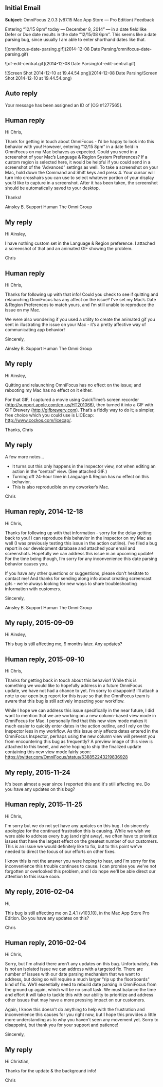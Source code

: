 ## Initial Email

**Subject:** OmniFocus 2.0.3 (v87.15 Mac App Store — Pro Edition) Feedback

Entering “12/15 8pm” today — December 8, 2014” — in a date field like Defer or Due date results in the date “12/15/08 6pm”. This seems like a date parsing bug, since usually I am able to enter shorthand dates like that.

![omnifocus-date-parsing.gif](2014-12-08 Date Parsing/omnifocus-date-parsing.gif)

![of-edit-central.gif](2014-12-08 Date Parsing/of-edit-central.gif)

![Screen Shot 2014-12-10 at 19.44.54.png](2014-12-08 Date Parsing/Screen Shot 2014-12-10 at 19.44.54.png)

## Auto reply

Your message has been assigned an ID of [OG #1277565].

## Human reply

Hi Chris,

Thank for getting in touch about OmniFocus - I’d be happy to look into this behavior with you! However, entering “12/15 8pm” in a date field in OmniFocus on my Mac behaves as expected. Could you send in a screenshot of your Mac’s Language & Region System Preferences? If a custom region is selected here, it would be helpful if you could send in a screenshot of the “Advanced” settings as well. To take a screenshot on your Mac, hold down the Command and Shift keys and press 4. Your cursor will turn into crosshairs you can use to select whatever portion of your display you’d like to capture in a screenshot. After it has been taken, the screenshot should be automatically saved to your desktop.

Thanks!

Ainsley B.
Support Human
The Omni Group

## My reply

Hi Ainsley,

I have nothing custom set in the Language & Region preference. I attached a screenshot of that and an animated GIF showing the problem.

Chris

## Human reply

Hi Chris,

Thanks for following up with that info! Could you check to see if quitting and relaunching OmniFocus has any affect on the issue? I’ve set my Mac’s Date & Region Preferences to match yours, and I’m still unable to reproduce the issue on my Mac.

We were also wondering if you used a utility to create the animated gif you sent in illustrating the issue on your Mac - it’s a pretty affective way of communicating app behavior!

Sincerely,

Ainsley B.
Support Human
The Omni Group

## My reply

Hi Ainsley,

Quitting and relaunching OmniFocus has no effect on the issue; and rebooting my Mac has no effect on it either.

For that GIF, I captured a movie using QuickTime’s screen recorder (http://support.apple.com/en-us/HT201066), then turned it into a GIF with GIF Brewery (http://gifbrewery.com). That’s a fiddly way to do it; a simpler, free choice which you could use is LICEcap: http://www.cockos.com/licecap/.

Thanks,
Chris

## My reply

A few more notes…

- It turns out this only happens in the Inspector view, not when editing an action in the “central” view. (See attached GIF.)
- Turning off 24-hour time in Language & Region has no effect on this behavior.
- This is also reproducible on my coworker’s Mac.

Chris

## Human reply, 2014-12-18

Hi Chris,

Thanks for following up with that information - sorry for the delay getting back to you! I can reproduce this behavior in the Inspector on my Mac as well (I was previously testing this issue in the action outline). I’ve filed a bug report in our development database and attached your email and screenshots. Hopefully we can address this issue in an upcoming update! For the time being though, I’m sorry for any inconvenience this date parsing behavior causes you.

If you have any other questions or suggestions, please don't hesitate to contact me! And thanks for sending along info about creating screencast gifs - we’re always looking for new ways to share troubleshooting information with customers.

Sincerely,

Ainsley B.
Support Human
The Omni Group

## My reply, 2015-09-09

Hi Ainsley,

This bug is still affecting me, 9 months later. Any updates?

## Human reply, 2015-09-10

Hi Chris,

Thanks for getting back in touch about this behavior! While this is something we would like to hopefully address in a future OmniFocus update, we have not had a chance to yet. I’m sorry to disappoint! I’ll attach a note to our open bug report for this issue so that the OmniFocus team is aware that this bug is still actively impacting your workflow.

While I hope we can address this issue specifically in the near future, I did want to mention that we are working on a new column-based view mode in OmniFocus for Mac. I personally find that this new view mode makes it much easier to quickly enter dates in the action outline, and I rely on the Inspector less in my workflow. As this issue only affects dates entered in the OmniFocus Inspector, perhaps using the new column view will prevent you from encountering this bug as frequently? A preview image of this view is attached to this tweet, and we’re hoping to ship the finalized update containing this new view mode fairly soon:
<https://twitter.com/OmniFocus/status/638852243219836928>

## My reply, 2015-11-24

It's been almost a year since I reported this and it's still affecting me. Do you have any updates on this bug?

## Human reply, 2015-11-25

Hi Chris,

I'm sorry but we do not yet have any updates on this bug. I do sincerely apologize for the continued frustration this is causing. While we wish we were able to address every bug (and right away), we often have to prioritize issues that have the largest effect on the greatest number of our customers. This is an issue we would definitely like to fix, but to this point we've needed to direct the focus of our efforts on other fixes. 

I know this is not the answer you were hoping to hear, and I'm sorry for the inconvenience this trouble continues to cause. I can promise you we've not forgotten or overlooked this problem, and I do hope we'll be able direct our attention to this issue soon.

## My reply, 2016-02-04

Hi,

This bug is still affecting me on 2.4.1 (v103.10), in the Mac App Store Pro Edition. Do you have any updates on this?

Chris

## Human reply, 2016-02-04

Hi Chris,

Sorry, but I'm afraid there aren't any updates on this bug. Unfortunately, this is not an isolated issue we can address with a targeted fix. There are number of issues with our date parsing mechanism that we want to address, but doing so will require a much larger "rip up the floorboards" kind of fix. We'll essentially need to rebuild date parsing in OmniFocus from the ground up again, which will be no small task. We must balance the time and effort it will take to tackle this with our ability to prioritize and address other issues that may have a more pressing impact on our customers.

Again, I know this doesn't do anything to help with the frustration and inconvenience this causes for you right now, but I hope this provides a little more understanding as to why you haven't seen any movement yet. Sorry to disappoint, but thank you for your support and patience!

Sincerely,

## My reply

Hi Christian,

Thanks for the update & the background info!

Chris

